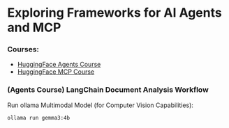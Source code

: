 # Exploring Frameworks for AI Agents and MCP

### Courses:

- [HuggingFace Agents Course](https://huggingface.co/learn/agents-course/en/unit0/introduction)
- [HuggingFace MCP Course](https://huggingface.co/learn/mcp-course/en/unit0/introduction)

### (Agents Course) LangChain Document Analysis Workflow

Run ollama Multimodal Model (for Computer Vision Capabilities):

```bash
ollama run gemma3:4b
```